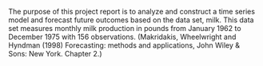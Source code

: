 The purpose of this project report is to analyze and construct a time series model and forecast future outcomes based on the data set, milk. This data set measures monthly milk production in pounds from January 1962 to December 1975 with 156 observations. (Makridakis, Wheelwright and Hyndman (1998) Forecasting: methods and applications, John Wiley & Sons: New York. Chapter 2.)
